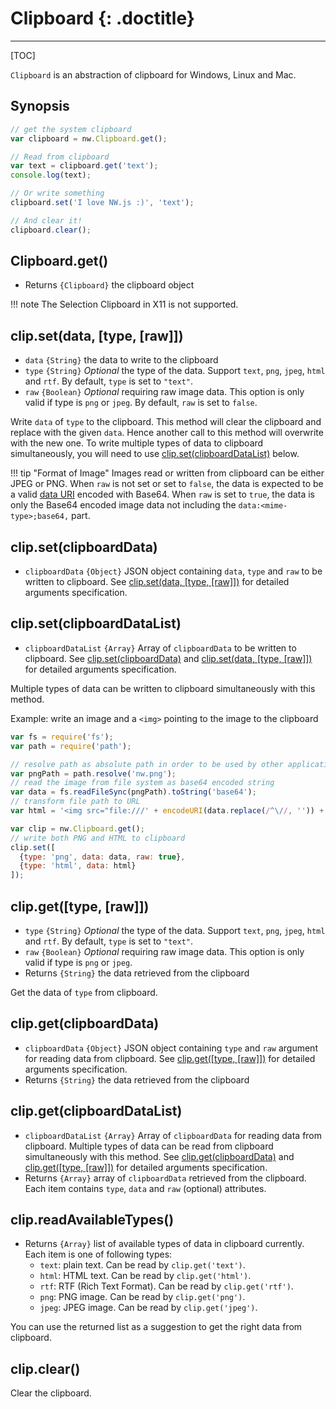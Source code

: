 # Clipboard {: .doctitle}

---

[TOC]

`Clipboard` is an abstraction of clipboard for Windows, Linux and Mac.

## Synopsis

```javascript
// get the system clipboard
var clipboard = nw.Clipboard.get();

// Read from clipboard
var text = clipboard.get('text');
console.log(text);

// Or write something
clipboard.set('I love NW.js :)', 'text');

// And clear it!
clipboard.clear();
```

## Clipboard.get()

* Returns `{Clipboard}` the clipboard object

!!! note
    The Selection Clipboard in X11 is not supported.

## clip.set(data, [type, [raw]])

* `data` `{String}` the data to write to the clipboard
* `type` `{String}` _Optional_ the type of the data. Support `text`, `png`, `jpeg`, `html` and `rtf`. By default, `type` is set to `"text"`.
* `raw`  `{Boolean}` _Optional_ requiring raw image data. This option is only valid if type is `png` or `jpeg`. By default, `raw` is set to `false`.

Write `data` of `type` to the clipboard. This method will clear the clipboard and replace with the given `data`. Hence another call to this method will overwrite with the new one. To write multiple types of data to clipboard simultaneously, you will need to use [clip.set(clipboardDataList)](#clipsetclipboarddatalist) below.

!!! tip "Format of Image"
    Images read or written from clipboard can be either JPEG or PNG. When `raw` is not set or set to `false`, the data is expected to be a valid [data URI](https://developer.mozilla.org/en-US/docs/Web/HTTP/data_URIs) encoded with Base64. When `raw` is set to `true`, the data is only the Base64 encoded image data not including the `data:<mime-type>;base64,` part.

## clip.set(clipboardData)

* `clipboardData` `{Object}` JSON object containing `data`, `type` and `raw` to be written to clipboard. See [clip.set(data, [type, [raw]])](#clipsetdata-type-raw) for detailed arguments specification.

## clip.set(clipboardDataList)

* `clipboardDataList` `{Array}` Array of `clipboardData` to be written to clipboard. See [clip.set(clipboardData)](#clipgetclipboarddata) and [clip.set(data, [type, [raw]])](#clipsetdata-type-raw) for detailed arguments specification.

Multiple types of data can be written to clipboard simultaneously with this method.

Example: write an image and a `<img>` pointing to the image to the clipboard

```javascript
var fs = require('fs');
var path = require('path');

// resolve path as absolute path in order to be used by other applications
var pngPath = path.resolve('nw.png');
// read the image from file system as base64 encoded string
var data = fs.readFileSync(pngPath).toString('base64');
// transform file path to URL
var html = '<img src="file:///' + encodeURI(data.replace(/^\//, '')) + '">';

var clip = nw.Clipboard.get();
// write both PNG and HTML to clipboard
clip.set([
  {type: 'png', data: data, raw: true},
  {type: 'html', data: html}
]);
```

## clip.get([type, [raw]])

* `type` `{String}` _Optional_ the type of the data. Support `text`, `png`, `jpeg`, `html` and `rtf`. By default, `type` is set to `"text"`.
* `raw`  `{Boolean}` _Optional_ requiring raw image data. This option is only valid if type is `png` or `jpeg`.
* Returns `{String}` the data retrieved from the clipboard

Get the data of `type` from clipboard.

## clip.get(clipboardData)

* `clipboardData` `{Object}` JSON object containing `type` and `raw` argument for reading data from clipboard. See [clip.get([type, [raw]])](#clipgettype-raw) for detailed arguments specification.
* Returns `{String}` the data retrieved from the clipboard

## clip.get(clipboardDataList)

* `clipboardDataList` `{Array}` Array of `clipboardData` for reading data from clipboard. Multiple types of data can be read from clipboard simultaneously with this method. See [clip.get(clipboardData)](#clipgetclipboarddata) and [clip.get([type, [raw]])](#clipgettype-raw) for detailed arguments specification.
* Returns `{Array}` array of `clipboardData` retrieved from the clipboard. Each item contains `type`, `data` and `raw` (optional) attributes.

## clip.readAvailableTypes()

* Returns `{Array}` list of available types of data in clipboard currently. Each item is one of following types:
    - `text`: plain text. Can be read by `clip.get('text')`.
    - `html`: HTML text. Can be read by `clip.get('html')`.
    - `rtf`: RTF (Rich Text Format). Can be read by `clip.get('rtf')`.
    - `png`: PNG image. Can be read by `clip.get('png')`.
    - `jpeg`: JPEG image. Can be read by `clip.get('jpeg')`.

You can use the returned list as a suggestion to get the right data from clipboard.

## clip.clear()

Clear the clipboard.
